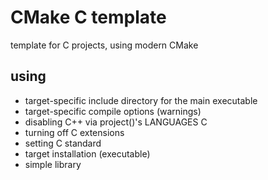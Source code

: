 # CMake C template

template for C projects, using modern CMake

## using

- target-specific include directory for the main executable
- target-specific compile options (warnings)
- disabling C++ via project()'s LANGUAGES C
- turning off C extensions
- setting C standard
- target installation (executable)
- simple library
